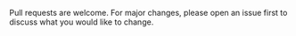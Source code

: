 Pull requests are welcome. For major changes, please open an issue first to discuss what you would like to change.